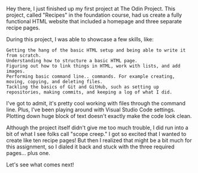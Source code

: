 Hey there, I just finished up my first project at The Odin Project. This project, called "Recipes" in the foundation course, had us create a fully functional HTML website that included a homepage and three separate recipe pages.

During this project, I was able to showcase a few skills, like:

    Getting the hang of the basic HTML setup and being able to write it from scratch.
    Understanding how to structure a basic HTML page.
    Figuring out how to link things in HTML, work with lists, and add images.
    Performing basic command line.. commands. For example creating, moving, copying, and deleting files.
    Tackling the basics of Git and GitHub, such as setting up repositories, making commits, and keeping a log of what I did.

I've got to admit, it's pretty cool working with files through the command line. Plus, I've been playing around with Visual Studio Code settings. Plotting down huge block of text doesn't exactly make the code look clean.

Although the project itself didn't give me too much trouble, I did run into a bit of what I see folks call "scope creep." I got so excited that I wanted to create like ten recipe pages! But then I realized that might be a bit much for this assignment, so I dialed it back and stuck with the three required pages... plus one.

Let's see what comes next!
